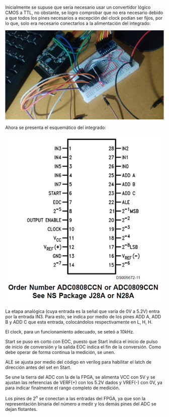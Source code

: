 Inicialmente se supuse que seria necesario usar un convertidor lógico CMOS  a TTL, no obstante, se logro comprobar que no era necesario debido a que todos los pines necesarios a excepción del clock podían ser fijos, por lo que, solo era necesario conectarlos a la alimentación del integrado:

![](../Pasted_image_20250306180325.png)

Ahora se presenta el esquemático del integrado:


![](Imagenes/Pasted_image_20250306114408.png)

La etapa analógica (cuya entrada es la señal que varía de 0V a 5.2V) entra por la entrada IN3. Para esto, se indica por medio de los pines ADD A, ADD B y ADD C que esta entrada, colocándolos respectivamente en L, H, H. 

El clock, para un funcionamiento adecuado, se seteó a 10kHz.

Start se puso en corto con EOC, puesto que Start indica el inicio de pulso de inicio de conversión y la salida EOC indica el fin de la conversión. Como debe operar de forma continua la medición, se unen.

ALE se ajusta por medio del código en verilog para habilitar el latch de dirección antes del set en Start.

Se une la tierra del ADC con la de la FPGA, se alimenta VCC con 5V y se ajustan las referencias de VERF(+) con los 5.2V dados y VREF(-) con 0V, ya para indicar finalmente el rango completo de medición.

Los pines de $2^n$ se conectan a las entradas del FPGA, ya que son la representación binaria del número a medir y los demás pines del ADC se dejan flotantes.

